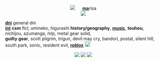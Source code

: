 <p align="center"> 
   <img src="https://gifcity.carrd.co/assets/images/gallery75/73eac686.gif">&nbsp; &nbsp; &nbsp; <ins><b>ma</b></ins>risa
  <br><img src="https://64.media.tumblr.com/d98a048c1f4e6e69191822206ea07588/b7c29d91d3f6db3c-1a/s75x75_c1/91c8aed83a6e19a759ae2fe5b0116681c73787c7.gifv">
</p>

<ins>**dni**</ins> general dni
<br><ins>**int**</ins> **csm** flcl, umineko, higurashi **history/geography**, __[music](https://last.fm/user/ihatememphis)__, **touhou**, nichijou, azumanga, mlp, metal gear solid, <br>**guilty gear**, scott pilgrim, trigun, devil may cry, bandori, postal, silent hill, south park, sonic, resident evil, __[roblox](https://www.roblox.com/users/1464732036/profile)__ <img src="https://xyz.crd.co/assets/images/gallery11/ebeae1bf.gif?v=4ca63763" height=18>

<p align="center">
  <img src="https://64.media.tumblr.com/ce40b1e00a70e4f0c5f37db858951f1b/3e577acf25d91de7-07/s250x400/484b821b9054ed956938ec467ebc3a5fde6f4500.gifv">
  <img src="https://64.media.tumblr.com/842d39aa4a1ecad08c65643dcd4b1e9d/3e577acf25d91de7-d3/s250x400/69c9be34835579aff33d0062c83e7120270a971c.gifv">
  <img src="https://64.media.tumblr.com/2a8249f8052d7e1da51f19e2b3bbc7ff/66dbb87d0390004d-bb/s250x400/9fe26d1f2c8836c54a7308e7cb82b2001388099b.gifv">
</p>
